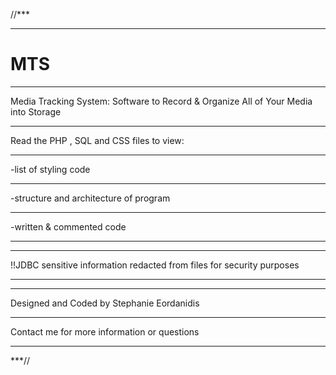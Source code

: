 //***
*****
# MTS
*****
Media Tracking System: Software to Record & Organize All of Your Media into Storage 
*****
Read the PHP , SQL and CSS files to view:
*****
-list of styling code
*****
-structure and architecture of program
*****
-written & commented code
*****
*****
!!JDBC sensitive information redacted from files for security purposes
*****
*****
Designed and Coded by Stephanie Eordanidis
*****
Contact me for more information or questions
*****
***//

